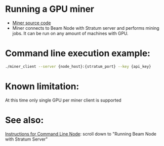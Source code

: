 # Running a GPU miner

* [Miner source code](https://github.com/BeamMW/beam/tree/master/pow)
* Miner connects to Beam Node with Stratum server and performs mining jobs. It can be run on any amount of machines with GPU.


# Command line execution example:

``` sh
./miner_client --server {node_host}:{stratum_port} --key {api_key}
```

# Known limitation:
At this time only single GPU per miner client is supported

# See also:
[Instructions for Command Line Node](https://github.com/BeamMW/beam/wiki/Instructions-for-Command-Line-Node): scroll down to "Running Beam Node with Stratum Server"


